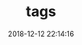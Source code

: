 ---
layout: tags
title: tags
date: 2018-12-12 22:14:16
photos: https://cdn.jsdelivr.net/gh/154051/cdn@master/img/org1.jpg
tagss:
---